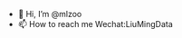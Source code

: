 - 👋 Hi, I’m @mlzoo
- 📫 How to reach me Wechat:LiuMingData

<!---
mlzoo/mlzoo is a ✨ special ✨ repository because its `README.md` (this file) appears on your GitHub profile.
You can click the Preview link to take a look at your changes.
--->

